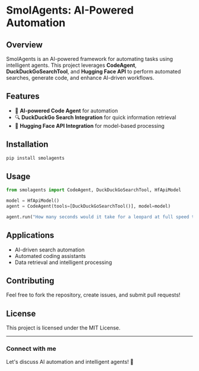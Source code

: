# SmolAgents: AI-Powered Automation

## Overview
SmolAgents is an AI-powered framework for automating tasks using intelligent agents. This project leverages **CodeAgent**, **DuckDuckGoSearchTool**, and **Hugging Face API** to perform automated searches, generate code, and enhance AI-driven workflows.

## Features
- 🤖 **AI-powered Code Agent** for automation
- 🔍 **DuckDuckGo Search Integration** for quick information retrieval
- 🚀 **Hugging Face API Integration** for model-based processing

## Installation
```sh
pip install smolagents
```

## Usage
```python
from smolagents import CodeAgent, DuckDuckGoSearchTool, HfApiModel

model = HfApiModel()
agent = CodeAgent(tools=[DuckDuckGoSearchTool()], model=model)

agent.run("How many seconds would it take for a leopard at full speed to run through Pont des Arts?")
```

## Applications
- AI-driven search automation
- Automated coding assistants
- Data retrieval and intelligent processing

## Contributing
Feel free to fork the repository, create issues, and submit pull requests!

## License
This project is licensed under the MIT License.

---
### Connect with me
Let's discuss AI automation and intelligent agents! 🚀
